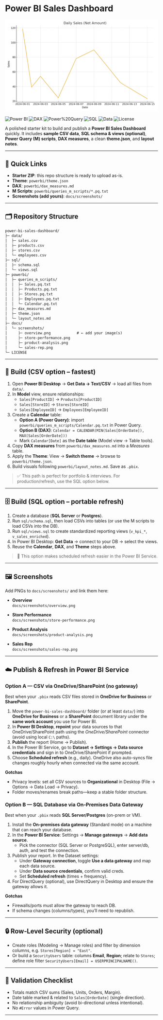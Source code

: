 # Power BI Sales Dashboard

![Overview](docs/screenshots/hero.png)

![Power BI](https://img.shields.io/badge/Power%20BI-Desktop%20%26%20Service-yellow)
![DAX](https://img.shields.io/badge/DAX-Measures-blue)
![Power%20Query](https://img.shields.io/badge/Power%20Query-M%20Scripts-green)
![SQL](https://img.shields.io/badge/SQL-Schema%20%26%20Views-lightgrey)
![Data](https://img.shields.io/badge/Data-CSV-orange)
![License](https://img.shields.io/badge/License-MIT-brightgreen)

A polished starter kit to build and publish a **Power BI Sales Dashboard** quickly. It includes **sample CSV data**, **SQL schema & views (optional)**, **Power Query (M) scripts**, **DAX measures**, a clean **theme.json**, and **layout notes**.

---

## 🔗 Quick Links
- **Starter ZIP**: this repo structure is ready to upload as-is.
- **Theme**: `powerbi/theme.json`
- **DAX**: `powerbi/dax_measures.md`
- **M Scripts**: `powerbi/queries_m_scripts/*.pq.txt`
- **Screenshots (add yours)**: `docs/screenshots/`

---

## 🗂️ Repository Structure
```
power-bi-sales-dashboard/
├─ data/
│  ├─ sales.csv
│  ├─ products.csv
│  ├─ stores.csv
│  └─ employees.csv
├─ sql/
│  ├─ schema.sql
│  └─ views.sql
├─ powerbi/
│  ├─ queries_m_scripts/
│  │  ├─ Sales.pq.txt
│  │  ├─ Products.pq.txt
│  │  ├─ Stores.pq.txt
│  │  ├─ Employees.pq.txt
│  │  └─ Calendar.pq.txt
│  ├─ dax_measures.md
│  ├─ theme.json
│  └─ layout_notes.md
├─ docs/
│  └─ screenshots/
│     ├─ overview.png            # ← add your image(s)
│     ├─ store-performance.png
│     ├─ product-analysis.png
│     └─ sales-rep.png
└─ LICENSE
```

---

## 🚀 Build (CSV option – fastest)
1. Open **Power BI Desktop** → **Get Data → Text/CSV** → load all files from `data/`.
2. In **Model** view, ensure relationships:
   - `Sales[ProductID]` → `Products[ProductID]`
   - `Sales[StoreID]` → `Stores[StoreID]`
   - `Sales[EmployeeID]` → `Employees[EmployeeID]`
3. Create a **Calendar** table:
   - **Option A (Power Query)**: import `powerbi/queries_m_scripts/Calendar.pq.txt` in Power Query.
   - **Option B (DAX)**: `Calendar = CALENDAR(MIN(Sales[OrderDate]), MAX(Sales[OrderDate]))`
   - Mark `Calendar[Date]` as the **Date table** (Model view → Table tools).
4. Copy **DAX measures** from `powerbi/dax_measures.md` into a *Measures* table.
5. Apply the **Theme**: View → **Switch theme** → browse to `powerbi/theme.json`.
6. Build visuals following `powerbi/layout_notes.md`. Save as `.pbix`.

> ✅ This path is perfect for portfolio & interviews. For production/refresh, use the SQL option below.

---

## 🗄️ Build (SQL option – portable refresh)
1. Create a database (**SQL Server** or **Postgres**).  
2. Run `sql/schema.sql`, then load CSVs into tables (or use the M scripts to load CSVs into the DB).  
3. Run `sql/views.sql` to create standardized reporting views (`v_kpi_*`, `v_sales_enriched`).  
4. In Power BI Desktop: **Get Data** → connect to your DB → select the views.  
5. Reuse the **Calendar**, **DAX**, and **Theme** steps above.

> 🔁 This option makes scheduled refresh easier in the Power BI Service.

---

## 🖼️ Screenshots
Add PNGs to `docs/screenshots/` and link them here:

- **Overview**  
  `docs/screenshots/overview.png`

- **Store Performance**  
  `docs/screenshots/store-performance.png`

- **Product Analysis**  
  `docs/screenshots/product-analysis.png`

- **Sales Rep**  
  `docs/screenshots/sales-rep.png`

---

## ☁️ Publish & Refresh in Power BI Service

### Option A — CSV via OneDrive/SharePoint (no gateway)
Best when your `.pbix` reads CSV files stored in **OneDrive for Business** or **SharePoint**.

1. Move the `power-bi-sales-dashboard/` folder (or at least `data/`) into **OneDrive for Business** or a **SharePoint** document library under the **same work account** you use for Power BI.
2. In **Power BI Desktop**, **repoint** your data sources to that OneDrive/SharePoint path using the *OneDrive/SharePoint* connector (avoid using local `C:\` paths).
3. **Publish** the report (Home → Publish).
4. In the Power BI Service, go to **Dataset → Settings → Data source credentials** and sign in to OneDrive/SharePoint if prompted.
5. Choose **Scheduled refresh** (e.g., daily). OneDrive also auto-syncs file changes roughly hourly when connected via the same account.

**Gotchas**
- Privacy levels: set all CSV sources to **Organizational** in Desktop (File → Options → Data Load → Privacy).
- Folder moves/renames break paths—keep a stable folder structure.

### Option B — SQL Database via On‑Premises Data Gateway
Best when your `.pbix` reads **SQL Server/Postgres** (on-prem or VM).

1. Install the **On‑premises data gateway** (Standard mode) on a machine that can reach your database.
2. In the **Power BI Service**: Settings → **Manage gateways** → **Add data source**.
   - Pick the connector (SQL Server or PostgreSQL), enter server/db, auth, and test the connection.
3. Publish your report. In the Dataset settings:
   - Under **Gateway connection**, toggle **Use a data gateway** and map each data source.
   - Under **Data source credentials**, confirm valid creds.
   - Set **Scheduled refresh** (times + frequency).
4. For DirectQuery (optional), use DirectQuery in Desktop and ensure the gateway allows it.

**Gotchas**
- Firewalls/ports must allow the gateway to reach DB.
- If schema changes (columns/types), you’ll need to republish.

---

## 🔒 Row‑Level Security (optional)
- Create roles (Modeling → Manage roles) and filter by dimension columns, e.g. `Stores[Region] = "East"`.
- Or build a `SecurityUsers` table: columns **Email**, **Region**; relate to `Stores`; define role filter `SecurityUsers[Email] = USERPRINCIPALNAME()`.

---

## 🧪 Validation Checklist
- Totals match CSV sums (Sales, Units, Orders, Margin).
- Date table marked & related to `Sales[OrderDate]` (single direction).
- No relationship ambiguity (avoid bi-directional unless intentional).
- No `#Error` values in Power Query.

---
